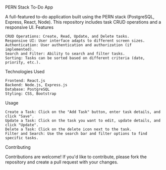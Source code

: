 PERN Stack To-Do App

A full-featured to-do application built using the PERN stack (PostgreSQL, Express, React, Node). This repository includes task CRUD operations and a responsive UI.
Features

    CRUD Operations: Create, Read, Update, and Delete tasks.
    Responsive UI: User interface adapts to different screen sizes.
    Authentication: User authentication and authorization (if implemented).
    Search and Filter: Ability to search and filter tasks.
    Sorting: Tasks can be sorted based on different criteria (date, priority, etc.).

Technologies Used

    Frontend: React.js
    Backend: Node.js, Express.js
    Database: PostgreSQL
    Styling: CSS, Bootstrap

Usage

    Create a Task: Click on the "Add Task" button, enter task details, and click "Save".
    Update a Task: Click on the task you want to edit, update details, and click "Update".
    Delete a Task: Click on the delete icon next to the task.
    Filter and Search: Use the search bar and filter options to find specific tasks.

Contributing

Contributions are welcome! If you'd like to contribute, please fork the repository and create a pull request with your changes.
